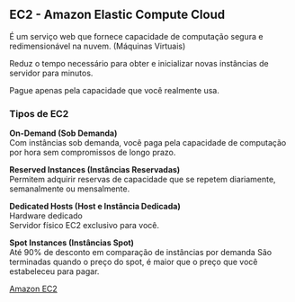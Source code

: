 ## EC2 - Amazon Elastic Compute Cloud

É um serviço web que fornece capacidade de computação segura e redimensionável na nuvem. (Máquinas Virtuais)

Reduz o tempo necessário para obter e inicializar novas instâncias de servidor para minutos.

Pague apenas pela capacidade que você realmente usa.

### Tipos de EC2

**On-Demand (Sob Demanda)** <br>
Com instâncias sob demanda, você paga pela capacidade de computação por hora sem compromissos de longo prazo.

**Reserved Instances (Instâncias Reservadas)** <br>
Permitem adquirir reservas de capacidade que se repetem diariamente, semanalmente ou mensalmente.

**Dedicated Hosts (Host e Instância Dedicada)**<br>
Hardware dedicado <br>
Servidor físico EC2 exclusivo para você.

**Spot Instances (Instâncias Spot)** <br>
Até 90% de desconto em comparação de instâncias por demanda
São terminadas quando o preço do spot, é maior que o preço que você estabeleceu para pagar.

[Amazon EC2](https://docs.aws.amazon.com/AWSEC2/latest/UserGuide/concepts.html)
